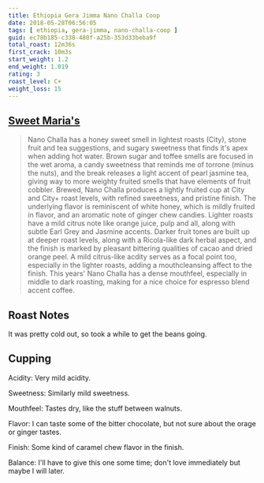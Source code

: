 ```yaml
---
title: Ethiopia Gera Jimma Nano Challa Coop
date: 2018-05-28T06:56:05
tags: [ ethiopia, gera-jimma, nano-challa-coop ]
guid: ec78b185-c338-480f-a25b-353d33beba9f
total_roast: 12m36s
first_crack: 10m3s
start_weight: 1.2
end_weight: 1.019
rating: 3
roast_level: C+
weight_loss: 15
---
```


## [Sweet Maria's][sm]

[sm]: https://web.archive.org/web/20180304223514/https://webcache.googleusercontent.com/search?q=cache:WGgbDUCsb5IJ:https://www.sweetmarias.com/product/ethiopia-gera-jimma-nano-challa-coop+&cd=1&hl=en&ct=clnk&gl=us

> Nano Challa has a honey sweet smell in lightest roasts (City), stone fruit and
> tea suggestions, and sugary sweetness that finds it's apex when adding hot
> water. Brown sugar and toffee smells are focused in the wet aroma, a candy
> sweetness that reminds me of torrone (minus the nuts), and the break releases
> a light accent of pearl jasmine tea, giving way to more weighty fruited smells
> that have elements of fruit cobbler. Brewed, Nano Challa produces a lightly
> fruited cup at City and City+ roast levels, with refined sweetness, and
> pristine finish. The underlying flavor is reminiscent of white honey, which is
> mildly fruited in flavor, and an aromatic note of ginger chew candies. Lighter
> roasts have a mild citrus note like orange juice, pulp and all, along with
> subtle Earl Grey and Jasmine accents. Darker fruit tones are built up at
> deeper roast levels, along with a Ricola-like dark herbal aspect, and the
> finish is marked by pleasant bittering qualities  of cacao and dried orange
> peel. A mild citrus-like acdity serves as a focal point too, especially in the
> lighter roasts, adding a mouthcleansing affect to the finish. This years' Nano
> Challa has a dense mouthfeel, especially in middle to dark roasting, making
> for a nice choice for espresso blend accent coffee. 

## Roast Notes

It was pretty cold out, so took a while to get the beans going.

## Cupping

Acidity: Very mild acidity.

Sweetness: Similarly mild sweetness.

Mouthfeel: Tastes dry, like the stuff between walnuts.

Flavor: I can taste some of the bitter chocolate, but not sure about the orage
or ginger tastes.

Finish: Some kind of caramel chew flavor in the finish.

Balance: I'll have to give this one some time; don't love immediately but maybe
I will later.
